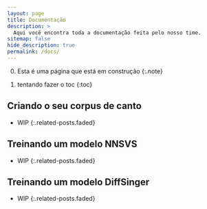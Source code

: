 ```yaml
---
layout: page
title: Documentação
description: >
  Aqui você encontra toda a documentação feita pelo nosso time.
sitemap: false
hide_description: true
permalink: /docs/
---
```


0. Esta é uma página que está em construção
{:.note}

0. tentando fazer o toc
{:toc}

## Criando o seu corpus de canto
* WIP
{:.related-posts.faded}

## Treinando um modelo NNSVS
* WIP
{:.related-posts.faded}

## Treinando um modelo DiffSinger
* WIP
{:.related-posts.faded}

